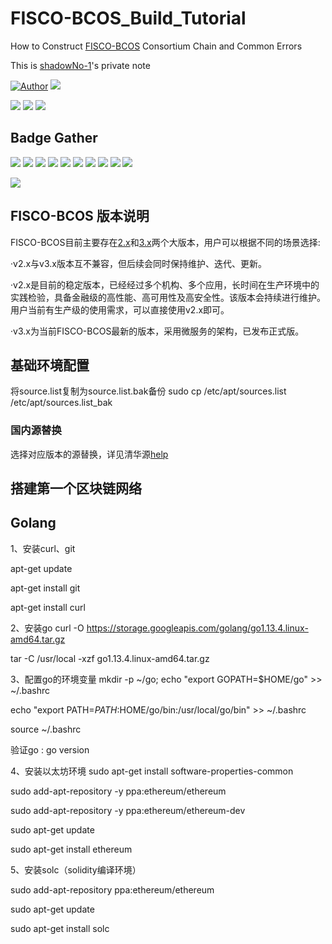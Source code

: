 # FISCO-BCOS_Build_Tutorial

How to Construct [FISCO-BCOS](https://github.com/FISCO-BCOS/FISCO-BCOS) Consortium Chain and Common Errors

This is [shadowNo-1](https://github.com/shadowNo-1)'s private note

[![Author](https://img.shields.io/badge/author-shadowNo--1-informational?logo=github)](https://github.com/shadowNo-1)
![](https://img.shields.io/badge/Ubuntu-22.04.3-informational?style=flat&logo=ubuntu&logoColor=e95420&color=e95420)

![](https://img.shields.io/badge/language-Solidity-informational?style=flat&logo=solidity&logoColor=9b96be&color=2b247c)
![](https://img.shields.io/badge/license-MIT-informational?style=flat&logo=conventionalcommits&logoColor=fe5196&color=fe5196)
![](https://img.shields.io/badge/FISCO--BCOS-v2.x-informational?style=flat&logo=<LOGO_NAME>&logoColor=white&color=194ea0)

## Badge Gather
![](https://img.shields.io/badge/GNU-2.0-informational?style=flat&logo=gnu&logoColor=white&color=A42E2B)
![](https://img.shields.io/badge/license-MIT-informational?style=flat&logo=conventionalcommits&logoColor=FE5196&color=FE5196)
![](https://img.shields.io/badge/JavaScript-2.0-informational?style=flat&logo=javascript&logoColor=F7DF1E&color=F7DF1E)
![](https://img.shields.io/badge/VueJS-2.0-informational?style=flat&logo=vuedotjs&logoColor=4FC08D&color=4FC08D)
![](https://img.shields.io/badge/Debian-12-informational?style=flat&logo=debian&logoColor=A81D33&color=A81D33)
![](https://img.shields.io/badge/Ethereum-2.0-informational?style=flat&logo=ethereum&logoColor=white&color=3C3C3D)
![](https://img.shields.io/badge/Bootstrap-5.3.2-informational?style=flat&logo=bootstrap&logoColor=B486F9&color=7952B3)
![](https://img.shields.io/badge/ArchLinux-5-informational?style=flat&logo=archlinux&logoColor=1793D1&color=1793D1)
![](https://img.shields.io/badge/KaliLinux-10-informational?style=flat&logo=kalilinux&logoColor=white&color=557C94)
![](https://img.shields.io/badge/Bootstrap-5.3.2-informational?style=flat&logo=bootstrap&logoColor=B486F9&color=7952B3)

![](https://img.shields.io/badge/<WORD_ON_LEFT>-<WORD_ON_RIGHT>-informational?style=flat&logo=<LOGO_NAME>&logoColor=white&color=2bbc8a)
## FISCO-BCOS 版本说明
FISCO-BCOS目前主要存在[2.x](https://fisco-bcos-documentation.readthedocs.io/zh_CN/latest/)和[3.x](https://fisco-bcos-doc.readthedocs.io/zh-cn/latest/)两个大版本，用户可以根据不同的场景选择:

·v2.x与v3.x版本互不兼容，但后续会同时保持维护、迭代、更新。

·v2.x是目前的稳定版本，已经经过多个机构、多个应用，长时间在生产环境中的实践检验，具备金融级的高性能、高可用性及高安全性。该版本会持续进行维护。用户当前有生产级的使用需求，可以直接使用v2.x即可。

·v3.x为当前FISCO-BCOS最新的版本，采用微服务的架构，已发布正式版。

## 基础环境配置

将source.list复制为source.list.bak备份
sudo cp /etc/apt/sources.list /etc/apt/sources.list_bak


### 国内源替换
选择对应版本的源替换，详见清华源[help](https://mirrors.tuna.tsinghua.edu.cn/help/ubuntu/)


## 搭建第一个区块链网络


## Golang

1、安装curl、git

apt-get update
 
apt-get install git
 
apt-get install curl



2、安装go
curl -O https://storage.googleapis.com/golang/go1.13.4.linux-amd64.tar.gz

tar -C /usr/local -xzf go1.13.4.linux-amd64.tar.gz



3、配置go的环境变量
mkdir -p ~/go; echo "export GOPATH=$HOME/go" >> ~/.bashrc
 
echo "export PATH=$PATH:$HOME/go/bin:/usr/local/go/bin" >> ~/.bashrc
 
source ~/.bashrc

验证go :
go version


4、安装以太坊环境
sudo apt-get install software-properties-common
 
sudo add-apt-repository -y ppa:ethereum/ethereum
 
sudo add-apt-repository -y ppa:ethereum/ethereum-dev
 
sudo apt-get update
 
sudo apt-get install ethereum



5、安装solc（solidity编译环境）

sudo add-apt-repository ppa:ethereum/ethereum
 
sudo apt-get update
 
sudo apt-get install solc
